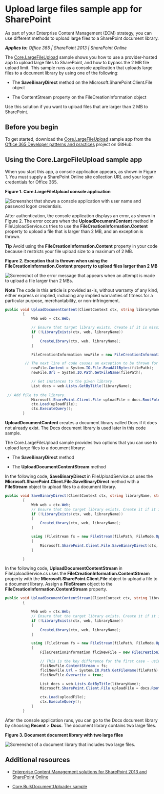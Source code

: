 
# Upload large files sample app for SharePoint
As part of your Enterprise Content Management (ECM) strategy, you can use different methods to upload large files to a SharePoint document library.

    
 _**Applies to:** Office 365 | SharePoint 2013 | SharePoint Online_

    
The [Core.LargeFileUpload](https://github.com/OfficeDev/PnP/tree/dev/Samples/Core.LargeFileUpload) sample shows you how to use a provider-hosted app to upload large files to SharePoint, and how to bypass the 2 MB file upload limit. This sample runs as a console application that uploads large files to a document library by using one of the following:

- The  **SaveBinaryDirect** method on the Microsoft.SharePoint.Client.File object
    
- The ContentStream property on the FileCreationInformation object
    
Use this solution if you want to upload files that are larger than 2 MB to SharePoint.


## Before you begin
<a name="sectionSection0"> </a>

To get started, download the  [Core.LargeFileUpload](https://github.com/OfficeDev/PnP/tree/dev/Samples/Core.LargeFileUpload) sample app from the [Office 365 Developer patterns and practices](https://github.com/OfficeDev/PnP/tree/dev) project on GitHub.


## Using the Core.LargeFileUpload sample app
<a name="sectionSection1"> </a>

When you start this app, a console application appears, as shown in Figure 1. You must supply a SharePoint Online site collection URL and your logon credentials for Office 365.


**Figure 1. Core.LargeFileUpload console application**

![Screenshot that shows a console application with user name and password logon credentials.](..\..\includes\media\09de7f68-b021-4ca8-ae82-0ca26427b856.png)

After authentication, the console application displays an error, as shown in Figure 2. The error occurs when the  **UploadDocumentContent** method in FileUploadService.cs tries to use the **FileCreationInformation.Content** property to upload a file that is larger than 2 MB, and an exception is thrown.


    
**Tip**  Avoid using the  **FileCreationInformation.Content** property in your code because it restricts your file upload size to a maximum of 2 MB.


**Figure 2. Exception that is thrown when using the FileCreationInformation.Content property to upload files larger than 2 MB**

![Screenshot of the error message that appears when an attempt is made to upload a file larger than 2 MBs.](..\..\includes\media\ccc6e053-aff4-43e3-9d8a-24a345aaf92d.png)
    
**Note**  The code in this article is provided as-is, without warranty of any kind, either express or implied, including any implied warranties of fitness for a particular purpose, merchantability, or non-infringement.




```C#
public void UploadDocumentContent(ClientContext ctx, string libraryName, string filePath)
        {
            Web web = ctx.Web;

            // Ensure that target library exists. Create if it is missing.
            if (!LibraryExists(ctx, web, libraryName))
            {
                CreateLibrary(ctx, web, libraryName);
            }

            FileCreationInformation newFile = new FileCreationInformation();

		 // The next line of code causes an exception to be thrown for files larger than 2 MB.
            newFile.Content = System.IO.File.ReadAllBytes(filePath);
            newFile.Url = System.IO.Path.GetFileName(filePath);

            // Get instances to the given library.
            List docs = web.Lists.GetByTitle(libraryName);
            
 // Add file to the library.
            Microsoft.SharePoint.Client.File uploadFile = docs.RootFolder.Files.Add(newFile);
            ctx.Load(uploadFile);
            ctx.ExecuteQuery();
        } 

```

 **UploadDocumentContent** creates a document library called Docs if it does not already exist. The Docs document library is used later in this code sample.

The Core.LargeFileUpload sample provides two options that you can use to upload large files to a document library:



- The  **SaveBinaryDirect** method
    
- The  **UploadDocumentContentStream** method
    
In the following code,  **SaveBinaryDirect** in FileUploadService.cs uses the **Microsoft.SharePoint.Client.File.SaveBinaryDirect** method with a **FileStream** object to upload files to a document library.




```C#
public void SaveBinaryDirect(ClientContext ctx, string libraryName, string filePath)
        {
            Web web = ctx.Web;
            // Ensure that the target library exists. Create it if it is missing.
            if (!LibraryExists(ctx, web, libraryName))
            {
                CreateLibrary(ctx, web, libraryName);
            }

            using (FileStream fs = new FileStream(filePath, FileMode.Open))
            {
                Microsoft.SharePoint.Client.File.SaveBinaryDirect(ctx, string.Format("/{0}/{1}", libraryName, System.IO.Path.GetFileName(filePath)), fs, true);
            }

        } 

```

In the following code,  **UploadDocumentContentStream** in FileUploadService.cs uses the **FileCreationInformation.ContentStream** property with the **Microsoft.SharePoint.Client.File** object to upload a file to a document library. Assign a **FileStream** object to the **FileCreationInformation.ContentStream** property.




```C#
public void UploadDocumentContentStream(ClientContext ctx, string libraryName, string filePath)
        {

            Web web = ctx.Web;
            // Ensure that the target library exists. Create it if it is missing.
            if (!LibraryExists(ctx, web, libraryName))
            {
                CreateLibrary(ctx, web, libraryName);
            }

            using (FileStream fs = new FileStream(filePath, FileMode.Open))
            {
                FileCreationInformation flciNewFile = new FileCreationInformation();

                // This is the key difference for the first case - using ContentStream property
                flciNewFile.ContentStream = fs;
                flciNewFile.Url = System.IO.Path.GetFileName(filePath);
                flciNewFile.Overwrite = true;

                List docs = web.Lists.GetByTitle(libraryName);
                Microsoft.SharePoint.Client.File uploadFile = docs.RootFolder.Files.Add(flciNewFile);

                ctx.Load(uploadFile);
                ctx.ExecuteQuery();
            }
        }

```

After the console application runs, you can go to the Docs document library by choosing  **Recent** > **Docs**. The document library contains two large files. 


**Figure 3. Document document library with two large files**

![Screenshot of a document library that includes two large files.](..\..\includes\media\51902366-2d57-4b19-81c2-eb4047b868bc.png)


## Additional resources
<a name="bk_addresources"> </a>


-  [Enterprise Content Management solutions for SharePoint 2013 and SharePoint Online](https://msdn.microsoft.com/en-us/library/office/dn904530(v=office.15).aspx)
    
    
    
-  [Core.BulkDocumentUploader sample](https://github.com/OfficeDev/PnP/tree/dev/Samples/Core.BulkDocumentUploader)
    
